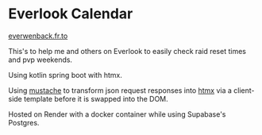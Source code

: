 # Everlook Calendar

[everwenback.fr.to](https://everwenback.fr.to/)

This's to help me and others on Everlook to easily check raid reset times and pvp weekends.

Using kotlin spring boot with htmx.

Using [mustache](https://mustache.github.io/) to transform json request responses into [htmx](https://github.com/bigskysoftware/htmx) via a client-side template before it is swapped into the DOM.

Hosted on Render with a docker container while using Supabase's Postgres.
